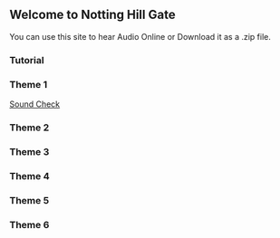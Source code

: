 ## Welcome to Notting Hill Gate

You can use this site to hear Audio Online or Download it as a .zip file.

### Tutorial



### Theme 1
[Sound Check](/NHG-T1/001_Th1_WB_A2_Sound_check.mp3)
### Theme 2

### Theme 3

### Theme 4

### Theme 5

### Theme 6
